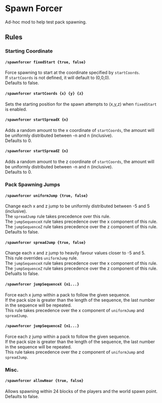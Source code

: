 # Spawn Forcer

Ad-hoc mod to help test pack spawning.

## Rules

### Starting Coordinate

#### `/spawnforcer fixedStart {true, false}`

Force spawning to start at the coordinate specified by `startCoords`.  
If `startCoords` is not defined, it will default to (0,0,0).  
Defaults to false.

#### `/spawnforcer startCoords {x} {y} {z}`

Sets the starting position for the spawn attempts to (x,y,z) when `fixedStart` is enabled.

#### `/spawnforcer startSpreadX {n}`

Adds a random amount to the x coordinate of `startCoords`, the amount will be uniformly distributed between -n and n (inclusive).  
Defaults to 0.

#### `/spawnforcer startSpreadZ {n}`

Adds a random amount to the z coordinate of `startCoords`, the amount will be uniformly distributed between -n and n (inclusive).  
Defaults to 0.

### Pack Spawning Jumps

#### `/spawnforcer uniformJump {true, false}`

Change each x and z jump to be uniformly distributed between -5 and 5 (inclusive).  
The `spreadJump` rule takes precedence over this rule.  
The `jumpSequenceX` rule takes precedence over the x component of this rule.  
The `jumpSequenceZ` rule takes precedence over the z component of this rule.  
Defaults to false.

#### `/spawnforcer spreadJump {true, false}`

Change each x and z jump to heavily favour values closer to -5 and 5.  
This rule overrides `uniformJump` rule.  
The `jumpSequenceX` rule takes precedence over the x component of this rule.  
The `jumpSequenceZ` rule takes precedence over the z component of this rule.  
Defualts to false.

#### `/spawnforcer jumpSequenceX {n1...}`

Force each x jump within a pack to follow the given sequence.  
If the pack size is greater than the length of the sequence, the last number in the sequence will be repeated.  
This rule takes precedence over the x component of `uniformJump` and `spreadJump`.  

#### `/spawnforcer jumpSequenceZ {n1...}`

Force each z jump within a pack to follow the given sequence.  
If the pack size is greater than the length of the sequence, the last number in the sequence will be repeated.  
This rule takes precedence over the z component of `uniformJump` and `spreadJump`.  

### Misc.

#### `/spawnforcer allowNear {true, false}`

Allows spawning within 24 blocks of the players and the world spawn point.  
Defaults to false.
